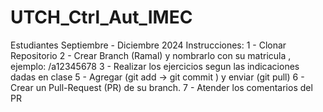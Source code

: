 # UTCH_Ctrl_Aut_IMEC
Estudiantes Septiembre - Diciembre 2024
Instrucciones:
1 - Clonar Repositorio
2 - Crear Branch (Ramal) y nombrarlo con su matricula , ejemplo: /a12345678
3 - Realizar los ejercicios segun las indicaciones dadas en clase
5 - Agregar (git add -> git commit ) y enviar (git pull)
6 - Crear un Pull-Request (PR) de su branch.
7 - Atender los comentarios del PR


